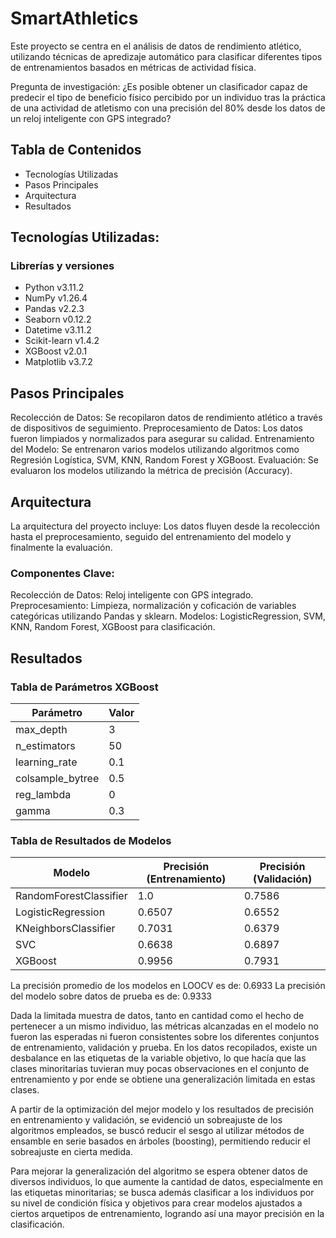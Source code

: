 # SmartAthletics
Este proyecto se centra en el análisis de datos de rendimiento atlético, utilizando técnicas de apredizaje automático para clasificar diferentes tipos de entrenamientos basados en métricas de actividad física.

Pregunta de investigación: ¿Es posible obtener un clasificador capaz de predecir el tipo de beneficio físico percibido por un individuo tras la práctica de una actividad de atletismo con una precisión del 80% desde los datos de un reloj inteligente con GPS integrado?

## Tabla de Contenidos
* Tecnologías Utilizadas
* Pasos Principales
* Arquitectura
* Resultados

## Tecnologías Utilizadas:
  ### Librerías y versiones 
  * Python v3.11.2
  * NumPy v1.26.4
  * Pandas v2.2.3
  * Seaborn v0.12.2
  * Datetime v3.11.2 
  * Scikit-learn v1.4.2
  * XGBoost v2.0.1
  * Matplotlib v3.7.2

## Pasos Principales
Recolección de Datos: Se recopilaron datos de rendimiento atlético a través de dispositivos de seguimiento.
Preprocesamiento de Datos: Los datos fueron limpiados y normalizados para asegurar su calidad.
Entrenamiento del Modelo: Se entrenaron varios modelos utilizando algoritmos como Regresión Logística, SVM, KNN, Random Forest y XGBoost.
Evaluación: Se evaluaron los modelos utilizando la métrica de precisión (Accuracy).

## Arquitectura
La arquitectura del proyecto incluye:
Los datos fluyen desde la recolección hasta el preprocesamiento, seguido del entrenamiento del modelo y finalmente la evaluación.

### Componentes Clave:
Recolección de Datos: Reloj inteligente con GPS integrado.
Preprocesamiento: Limpieza, normalización y coficación de variables categóricas utilizando Pandas y sklearn.
Modelos: LogisticRegression, SVM, KNN, Random Forest, XGBoost para clasificación.

## Resultados
### Tabla de Parámetros XGBoost

| Parámetro         | Valor |
|--------------------|-------|
| max_depth          | 3     |
| n_estimators       | 50    |
| learning_rate      | 0.1   |
| colsample_bytree   | 0.5   |
| reg_lambda         | 0     |
| gamma              | 0.3   |

### Tabla de Resultados de Modelos

| Modelo                     | Precisión (Entrenamiento) | Precisión (Validación) |
|----------------------------|---------------------------|-------------------------|
| RandomForestClassifier      | 1.0                       | 0.7586                  |
| LogisticRegression          | 0.6507                    | 0.6552                  |
| KNeighborsClassifier        | 0.7031                    | 0.6379                  |
| SVC                        | 0.6638                    | 0.6897                  |
| XGBoost                    | 0.9956                    | 0.7931                  |

La precisión promedio de los modelos en LOOCV es de: 0.6933
La precisión del modelo sobre datos de prueba es de: 0.9333

Dada la limitada muestra de datos, tanto en cantidad como el hecho de pertenecer a un mismo individuo, las métricas alcanzadas en el modelo no fueron las esperadas ni fueron consistentes sobre los diferentes conjuntos de entrenamiento, validación y prueba. En los datos recopilados, existe un desbalance en las etiquetas de la variable objetivo, lo que hacía que las clases minoritarias tuvieran muy pocas observaciones en el conjunto de entrenamiento y por ende se obtiene una generalización limitada en estas clases.
 
A partir de la optimización del mejor modelo y los resultados de precisión en entrenamiento y validación, se evidenció un sobreajuste de los algoritmos empleados, se buscó reducir el sesgo al utilizar métodos de ensamble en serie basados en árboles (boosting), permitiendo reducir el sobreajuste en cierta medida. 

Para mejorar la generalización del algoritmo se espera obtener datos de diversos individuos, lo que aumente la cantidad de datos, especialmente en las etiquetas minoritarias; se busca además clasificar a los individuos por su nivel de condición física y objetivos para crear modelos ajustados a ciertos arquetipos de entrenamiento, logrando así una mayor precisión en la clasificación.



